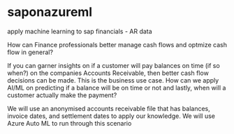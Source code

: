 # saponazureml
apply machine learning to sap financials - AR data

How can Finance professionals better manage cash flows and optmize cash flow in general?

If you can garner insights on if a customer will pay balances on time (if so when?) on the companies Accounts Receivable, then better cash flow decisions can be made.  This is the business use case.  How can we apply AI/ML on predicting if a balance will be on time or not and lastly, when will a customer actually make the payment?

We will use an anonymised accounts receivable file that has balances, invoice dates, and settlement dates to apply our knowledge. We will use Azure Auto ML to run through this scenario
